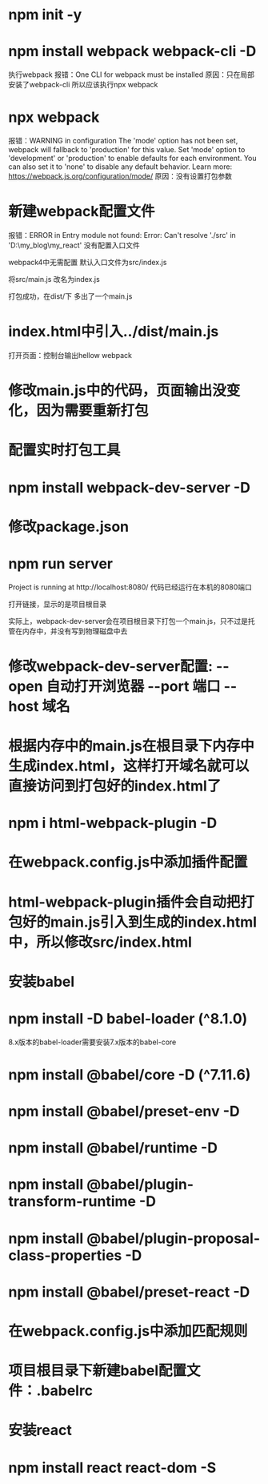# npm init -y
# npm install webpack webpack-cli -D

执行webpack 报错：One CLI for webpack must be installed
原因：只在局部安装了webpack-cli
所以应该执行npx webpack

# npx webpack
报错：WARNING in configuration
The 'mode' option has not been set, webpack will fallback to 'production' for this value. Set 'mode' option to 'development' or 'production' to enable defaults for each environment.
You can also set it to 'none' to disable any default behavior. Learn more: https://webpack.js.org/configuration/mode/
原因：没有设置打包参数

# 新建webpack配置文件

报错：ERROR in Entry module not found: Error: Can't resolve './src' in 'D:\my_blog\my_react'
没有配置入口文件

webpack4中无需配置
默认入口文件为src/index.js

将src/main.js 改名为index.js


打包成功，在dist/下 多出了一个main.js

# index.html中引入../dist/main.js

打开页面：控制台输出hellow webpack

# 修改main.js中的代码，页面输出没变化，因为需要重新打包

# 配置实时打包工具

# npm install webpack-dev-server -D

# 修改package.json

# npm run server

Project is running at http://localhost:8080/
代码已经运行在本机的8080端口

打开链接，显示的是项目根目录

实际上，webpack-dev-server会在项目根目录下打包一个main.js，只不过是托管在内存中，并没有写到物理磁盘中去

# 修改webpack-dev-server配置: --open 自动打开浏览器 --port 端口 --host 域名

# 根据内存中的main.js在根目录下内存中生成index.html，这样打开域名就可以直接访问到打包好的index.html了

# npm i html-webpack-plugin -D

# 在webpack.config.js中添加插件配置

# html-webpack-plugin插件会自动把打包好的main.js引入到生成的index.html中，所以修改src/index.html

# 安装babel

# npm install -D babel-loader  (^8.1.0)

8.x版本的babel-loader需要安装7.x版本的babel-core

# npm install @babel/core -D   (^7.11.6)

# npm install @babel/preset-env -D

# npm install @babel/runtime -D

# npm install @babel/plugin-transform-runtime -D

# npm install @babel/plugin-proposal-class-properties -D

# npm install @babel/preset-react -D

# 在webpack.config.js中添加匹配规则

# 项目根目录下新建babel配置文件：.babelrc

# 安装react

# npm install react react-dom -S

# 
